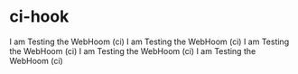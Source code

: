 # ci-hook
I am Testing the WebHoom (ci)
I am Testing the WebHoom (ci)
I am Testing the WebHoom (ci)
I am Testing the WebHoom (ci)
I am Testing the WebHoom (ci)
